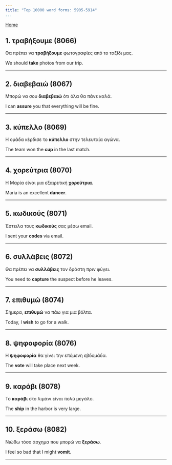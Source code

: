 ```yaml
---
title: "Top 10000 word forms: 5905-5914"
...
```


[Home](./) 

## 1. τραβήξουμε (8066)

Θα πρέπει να **τραβήξουμε** φωτογραφίες από το ταξίδι μας.

We should **take** photos from our trip.

---

## 2. διαβεβαιώ (8067)

Μπορώ να σου **διαβεβαιώ** ότι όλα θα πάνε καλά.

I can **assure** you that everything will be fine.

---

## 3. κύπελλο (8069)

Η ομάδα κέρδισε το **κύπελλο** στην τελευταία αγώνα.  

The team won the **cup** in the last match.

---

## 4. χορεύτρια (8070)

Η Μαρία είναι μια εξαιρετική **χορεύτρια**.  

Maria is an excellent **dancer**.

---

## 5. κωδικούς (8071)

Έστειλα τους **κωδικούς** σας μέσω email.

I sent your **codes** via email.

---

## 6. συλλάβεις (8072)

Θα πρέπει να **συλλάβεις** τον δράστη πριν φύγει.

You need to **capture** the suspect before he leaves.

---

## 7. επιθυμώ (8074)

Σήμερα, **επιθυμώ** να πάω για μια βόλτα.  

Today, I **wish** to go for a walk.

---

## 8. ψηφοφορία (8076)

Η **ψηφοφορία** θα γίνει την επόμενη εβδομάδα.  

The **vote** will take place next week.

---

## 9. καράβι (8078)

Το **καράβι** στο λιμάνι είναι πολύ μεγάλο.  

The **ship** in the harbor is very large.

---

## 10. ξεράσω (8082)

Νιώθω τόσο άσχημα που μπορώ να **ξεράσω**.

I feel so bad that I might **vomit**.

---

